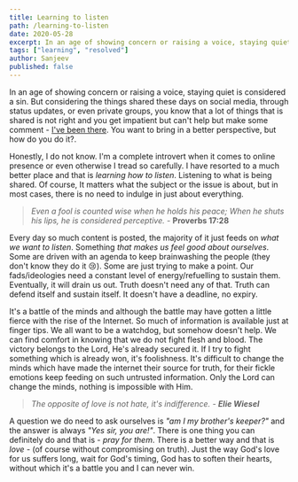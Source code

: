 ```yaml
---
title: Learning to listen
path: /learning-to-listen
date: 2020-05-28
excerpt: In an age of showing concern or raising a voice, staying quiet is considered as sin...
tags: ["learning", "resolved"]
author: Sanjeev
published: false
---
```


<!-- ![background](/uploads/listening.jpg)
<small>Photo by <a href="https://unsplash.com/@adigold1?utm_source=unsplash&utm_medium=referral&utm_content=creditCopyText">Adi Goldstein</a> on <a href="https://unsplash.com/s/photos/argument?utm_source=unsplash&utm_medium=referral&utm_content=creditCopyText">Unsplash</a></small> -->

<!-- > We all know the verse "to him who knows to do good and does not do it, to him it is sin". -->

In an age of showing concern or raising a voice, staying quiet is considered a sin. But considering the things shared these days on social media, through status updates, or even private groups, you know that a lot of things that is shared is not right and you get impatient but can't help but make some comment - <a href="/watch-your-thoughts">I've been there</a>. You want to bring in a better perspective, but how do you do it?.

Honestly, I do not know. I'm a complete introvert when it comes to online presence or even otherwise I tread so carefully. I have resorted to a much better place and that is _learning how to listen_. Listening to what is being shared. Of course, It matters what the subject or the issue is about, but in most cases, there is no need to indulge in just about everything.

> _Even a fool is counted wise when he holds his peace;
> When he shuts his lips, he is considered perceptive._ - **Proverbs 17:28**

Every day so much content is posted, the majority of it just feeds on _what we want to listen_. Something _that makes us feel good about ourselves_. Some are driven with an agenda to keep brainwashing the people (they don't know they do it 😢). Some are just trying to make a point. Our fads/ideologies need a constant level of energy/refuelling to sustain them. Eventually, it will drain us out. Truth doesn't need any of that. Truth can defend itself and sustain itself. It doesn't have a deadline, no expiry.

It's a battle of the minds and although the battle may have gotten a little fierce with the rise of the Internet. So much of information is available just at finger tips. We all want to be a watchdog, but somehow doesn't help. We can find comfort in knowing that we do not fight flesh and blood. The victory belongs to the Lord, He's already secured it. If I try to fight something which is already won, it's foolishness. It's difficult to change the minds which have made the internet their source for truth, for their fickle emotions keep feeding on such untrusted information. Only the Lord can change the minds, nothing is impossible with Him.

> _The opposite of love is not hate, it's indifference. - **Elie Wiesel**_

A question we do need to ask ourselves is _"am I my brother's keeper?"_ and the answer is always _"Yes sir, you are!"_. There is one thing you can definitely do and that is - _pray for them_. There is a better way and that is _love_ - (of course without compromising on truth). Just the way God's love for us suffers long, wait for God's timing, God has to soften their hearts, without which it's a battle you and I can never win.
